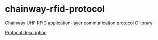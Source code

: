 # chainway-rfid-protocol
Chainway UHF RFID application-layer communication protocol C library

[Protocol description](Protocol.pdf)